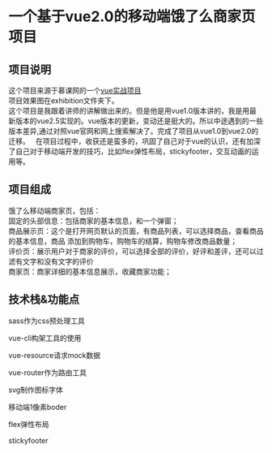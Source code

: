 # 一个基于vue2.0的移动端饿了么商家页项目

## 项目说明
这个项目来源于慕课网的一个[vue实战项目](http://coding.imooc.com/class/74.html)   
项目效果图在exhibition文件夹下。  
这个项目是我跟着讲师的讲解做出来的。但是他是用vue1.0版本讲的，我是用最新版本的vue2.5实现的。vue版本的更新，变动还是挺大的。所以中途遇到的一些版本差异,通过对照vue官网和网上搜索解决了。完成了项目从vue1.0到vue2.0的迁移。   
在项目过程中，收获还是蛮多的，巩固了自己对于vue的认识，还有加深了自己对于移动端开发的技巧，比如flex弹性布局，stickyfooter，交互动画的运用等。
## 项目组成
饿了么移动端商家页，包括：   
固定的头部信息：包括商家的基本信息，和一个弹窗；   
商品展示页：这个是打开网页默认的页面，有商品列表，可以选择商品，查看商品的基本信息，商品  添加到购物车，购物车的结算，购物车修改商品数量；   
评价页：展示用户对于商家的评价，可以选择全部的评价，好评和差评，还可以过滤有文字和没有文字的评价   
商家页：商家详细的基本信息展示，收藏商家功能；   
## 技术栈&功能点
sass作为css预处理工具

vue-cli构架工具的使用

vue-resource请求mock数据

vue-router作为路由工具

svg制作图标字体

移动端1像素boder

flex弹性布局

stickyfooter

